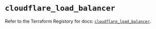 # `cloudflare_load_balancer`

Refer to the Terraform Registory for docs: [`cloudflare_load_balancer`](https://www.terraform.io/docs/providers/cloudflare/r/load_balancer).
